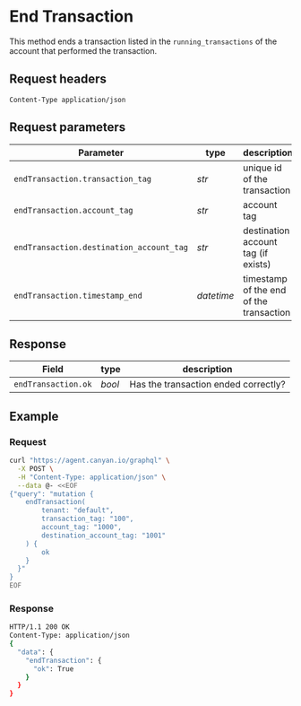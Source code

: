 # End Transaction
This method ends a transaction listed in the `running_transactions` of the account that performed the transaction.  

## Request headers
```Content-Type	application/json```

## Request parameters
| Parameter | type | description |
|-|-|-|
|`endTransaction.transaction_tag`| *str* | unique id of the transaction |
|`endTransaction.account_tag` |	*str*	| account tag |
|`endTransaction.destination_account_tag`	| *str*	| destination account tag (if exists) |
|`endTransaction.timestamp_end`	| *datetime*	| timestamp of the end of the transaction |

## Response
| Field | type | description |
|-|-|-|
|`endTransaction.ok` | *bool* | Has the transaction ended correctly? |

## Example
### Request
```bash
curl "https://agent.canyan.io/graphql" \
  -X POST \
  -H "Content-Type: application/json" \
  --data @- <<EOF
{"query": "mutation {
    endTransaction(
        tenant: "default",
        transaction_tag: "100",
        account_tag: "1000",
        destination_account_tag: "1001"
    ) {
        ok
    }
  }"
}
EOF
```

### Response
```bash
HTTP/1.1 200 OK
Content-Type: application/json
{
  "data": {
    "endTransaction": { 
      "ok": True 
    }
  }
}
```
